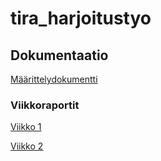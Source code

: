 # tira_harjoitustyo

## Dokumentaatio

[Määrittelydokumentti](https://github.com/MattiKannisto/tira-harjoitustyo/blob/main/docs/maarittelydokumentti.md)

### Viikkoraportit

[Viikko 1](https://github.com/MattiKannisto/tira-harjoitustyo/blob/main/docs/viikkoraportti_1.md)

[Viikko 2](https://github.com/MattiKannisto/tira-harjoitustyo/blob/main/docs/viikkoraportti_2.md)